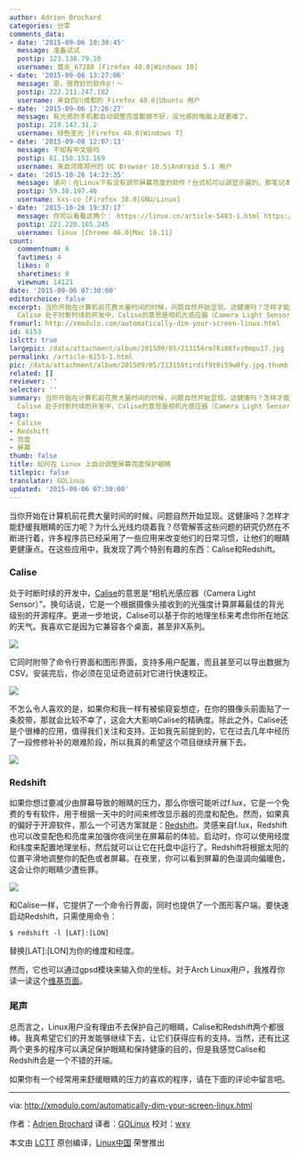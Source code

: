 ```yaml
---
author: Adrien Brochard
categories: 分享
comments_data:
- date: '2015-09-06 10:30:45'
  message: 准备试试
  postip: 123.138.79.10
  username: 莫炎_67288 [Firefox 40.0|Windows 10]
- date: '2015-09-06 13:27:06'
  message: 恩，很奇妙的软件@！～
  postip: 222.211.247.182
  username: 来自四川成都的 Firefox 40.0|Ubuntu 用户
- date: '2015-09-06 17:26:27'
  message: 有光感的手机都自动调整亮度都做不好，没光感的电脑上就更难了。
  postip: 219.147.31.2
  username: 绿色圣光 [Firefox 40.0|Windows 7]
- date: '2015-09-08 12:07:13'
  message: 不知有中文版吗
  postip: 61.158.153.169
  username: 来自河南郑州的 UC Browser 10.5|Android 5.1 用户
- date: '2015-10-26 14:23:35'
  message: 请问：在Linux下有没有调节屏幕亮度的软件？台式机可以调显示器的，那笔记本用什么工具来手动调？
  postip: 59.38.197.46
  username: kxs-co [Firefox 38.0|GNU/Linux]
- date: '2015-10-26 19:37:17'
  message: 你可以看看这两个： https://linux.cn/article-5483-1.html https://linux.cn/article-6153-1.html
  postip: 221.220.165.245
  username: linux [Chrome 46.0|Mac 10.11]
count:
  commentnum: 6
  favtimes: 4
  likes: 0
  sharetimes: 0
  viewnum: 14121
date: '2015-09-06 07:30:00'
editorchoice: false
excerpt: 当你开始在计算机前花费大量时间的时候，问题自然开始显现。这健康吗？怎样才能舒缓我眼睛的压力呢？为什么光线灼烧着我？尽管解答这些问题的研究仍然在不断进行着，许多程序员已经采用了一些应用来改变他们的日常习惯，让他们的眼睛更健康点。在这些应用中，我发现了两个特别有趣的东西：Calise和Redshift。
  Calise 处于时断时续的开发中，Calise的意思是相机光感应器（Camera Light Sensor）。换句话说，它是一个根据摄像头接收到的光强度计算屏幕最佳的背光级别的开源程序。更进一步地说，Calise可以基于你的地理坐标来考虑你所在地区
fromurl: http://xmodulo.com/automatically-dim-your-screen-linux.html
id: 6153
islctt: true
largepic: /data/attachment/album/201509/05/213156rm76i06fvz0mpu17.jpg
permalink: /article-6153-1.html
pic: /data/attachment/album/201509/05/213158tirdif9t0i59w0fy.jpg.thumb.jpg
related: []
reviewer: ''
selector: ''
summary: 当你开始在计算机前花费大量时间的时候，问题自然开始显现。这健康吗？怎样才能舒缓我眼睛的压力呢？为什么光线灼烧着我？尽管解答这些问题的研究仍然在不断进行着，许多程序员已经采用了一些应用来改变他们的日常习惯，让他们的眼睛更健康点。在这些应用中，我发现了两个特别有趣的东西：Calise和Redshift。
  Calise 处于时断时续的开发中，Calise的意思是相机光感应器（Camera Light Sensor）。换句话说，它是一个根据摄像头接收到的光强度计算屏幕最佳的背光级别的开源程序。更进一步地说，Calise可以基于你的地理坐标来考虑你所在地区
tags:
- Calise
- Redshift
- 亮度
- 屏幕
thumb: false
title: 如何在 Linux 上自动调整屏幕亮度保护眼睛
titlepic: false
translator: GOLinux
updated: '2015-09-06 07:30:00'
---
```


当你开始在计算机前花费大量时间的时候，问题自然开始显现。这健康吗？怎样才能舒缓我眼睛的压力呢？为什么光线灼烧着我？尽管解答这些问题的研究仍然在不断进行着，许多程序员已经采用了一些应用来改变他们的日常习惯，让他们的眼睛更健康点。在这些应用中，我发现了两个特别有趣的东西：Calise和Redshift。


### Calise


处于时断时续的开发中，[Calise](http://calise.sourceforge.net/)的意思是“相机光感应器（Camera Light Sensor）”。换句话说，它是一个根据摄像头接收到的光强度计算屏幕最佳的背光级别的开源程序。更进一步地说，Calise可以基于你的地理坐标来考虑你所在地区的天气。我喜欢它是因为它兼容各个桌面，甚至非X系列。


![](/data/attachment/album/201509/05/213156rm76i06fvz0mpu17.jpg)


它同时附带了命令行界面和图形界面，支持多用户配置，而且甚至可以导出数据为CSV。安装完后，你必须在见证奇迹前对它进行快速校正。


![](/data/attachment/album/201509/05/213158tirdif9t0i59w0fy.jpg)


不怎么令人喜欢的是，如果你和我一样有被偷窥妄想症，在你的摄像头前面贴了一条胶带，那就会比较不幸了，这会大大影响Calise的精确度。除此之外，Calise还是个很棒的应用，值得我们关注和支持。正如我先前提到的，它在过去几年中经历了一段修修补补的艰难阶段，所以我真的希望这个项目继续开展下去。


![](/data/attachment/album/201509/05/213159rnjoufsplihzu6f9.png)


### Redshift


如果你想过要减少由屏幕导致的眼睛的压力，那么你很可能听过f.lux，它是一个免费的专有软件，用于根据一天中的时间来修改显示器的亮度和配色。然而，如果真的偏好于开源软件，那么一个可选方案就是：[Redshift](http://jonls.dk/redshift/)。灵感来自f.lux，Redshift也可以改变配色和亮度来加强你夜间坐在屏幕前的体验。启动时，你可以使用经度和纬度来配置地理坐标，然后就可以让它在托盘中运行了。Redshift将根据太阳的位置平滑地调整你的配色或者屏幕。在夜里，你可以看到屏幕的色温调向偏暖色，这会让你的眼睛少遭些罪。


![](/data/attachment/album/201509/05/213201meekzz49l0nllxkx.jpg)


和Calise一样，它提供了一个命令行界面，同时也提供了一个图形客户端。要快速启动Redshift，只需使用命令：



```
$ redshift -l [LAT]:[LON] 

```

替换[LAT]:[LON]为你的维度和经度。


然而，它也可以通过gpsd模块来输入你的坐标。对于Arch Linux用户，我推荐你读一读这个[维基页面](https://wiki.archlinux.org/index.php/Redshift#Automatic_location_based_on_GPS)。


### 尾声


总而言之，Linux用户没有理由不去保护自己的眼睛，Calise和Redshift两个都很棒。我真希望它们的开发能够继续下去，让它们获得应有的支持。当然，还有比这两个更多的程序可以满足保护眼睛和保持健康的目的，但是我感觉Calise和Redshift会是一个不错的开端。


如果你有一个经常用来舒缓眼睛的压力的喜欢的程序，请在下面的评论中留言吧。




---


via: <http://xmodulo.com/automatically-dim-your-screen-linux.html>


作者：[Adrien Brochard](http://xmodulo.com/author/adrien) 译者：[GOLinux](https://github.com/GOLinux) 校对：[wxy](https://github.com/wxy)


本文由 [LCTT](https://github.com/LCTT/TranslateProject) 原创编译，[Linux中国](https://linux.cn/) 荣誉推出